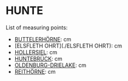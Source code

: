 # HUNTE

List of measuring points:

* [BUTTELERHÖRNE](./BUTTELERHÖRNE): <Value topic="rivers/pegel-online/HUNTE/BUTTELERHOERNE/measurementValue"/> cm
* [ELSFLETH OHRT](./ELSFLETH OHRT): <Value topic="rivers/pegel-online/HUNTE/ELSFLETH-OHRT/measurementValue"/> cm
* [HOLLERSIEL](./HOLLERSIEL): <Value topic="rivers/pegel-online/HUNTE/HOLLERSIEL/measurementValue"/> cm
* [HUNTEBRÜCK](./HUNTEBRÜCK): <Value topic="rivers/pegel-online/HUNTE/HUNTEBRUECK/measurementValue"/> cm
* [OLDENBURG-DRIELAKE](./OLDENBURG-DRIELAKE): <Value topic="rivers/pegel-online/HUNTE/OLDENBURG-DRIELAKE/measurementValue"/> cm
* [REITHÖRNE](./REITHÖRNE): <Value topic="rivers/pegel-online/HUNTE/REITHOERNE/measurementValue"/> cm

